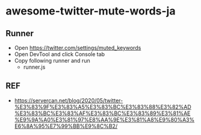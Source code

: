 # awesome-twitter-mute-words-ja

## Runner

- Open https://twitter.com/settings/muted_keywords
- Open DevTool and click Console tab
- Copy following runner and run
  - runner.js

## REF

- https://servercan.net/blog/2020/05/twitter-%E3%83%9F%E3%83%A5%E3%83%BC%E3%83%88%E3%82%AD%E3%83%BC%E3%83%AF%E3%83%BC%E3%83%89%E3%81%AE%E9%9A%A0%E3%81%97%E8%AA%9E%E3%81%A8%E9%80%A3%E6%8A%95%E7%99%BB%E9%8C%B2/

